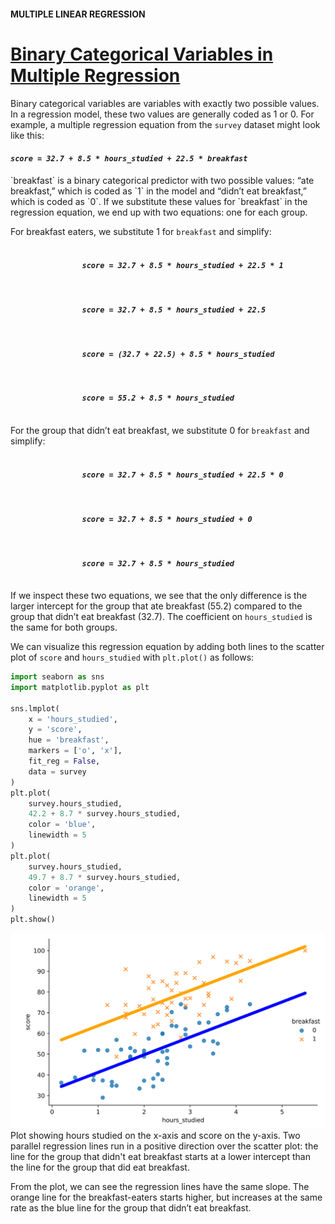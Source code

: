 #### MULTIPLE LINEAR REGRESSION

# [Binary Categorical Variables in Multiple Regression](https://www.codecademy.com/courses/linear-regression-mssp/lessons/stats-multiple-linear-regression/exercises/binary-categorical-variables-in-multiple-regression)

Binary categorical variables are variables with exactly two possible values. 
In a regression model, these two values are generally coded as 1 or 0. 
For example, a multiple regression equation from the `survey` dataset might look like this:
<h4>
    <p><em><code>score = 32.7 + 8.5 * hours_studied + 22.5 * breakfast</code></em></p>
</h4>
`breakfast` is a binary categorical predictor with two possible values: “ate breakfast,” which is coded as `1` in the model and “didn’t eat breakfast,” which is coded as `0`. 
If we substitute these values for `breakfast` in the regression equation, we end up with two equations: one for each group.

For breakfast eaters, we substitute 1 for `breakfast` and simplify:
<h4>
    <p>
        <em>
            <code>
                score = 32.7 + 8.5 * hours_studied + 22.5 * 1
            </code>
        </em>
    </p>
</h4>
<h4>
    <p>
        <em>
            <code>
                score = 32.7 + 8.5 * hours_studied + 22.5
            </code>
        </em>
    </p>
</h4>
<h4>
    <p>
        <em>
            <code>
                score = (32.7 + 22.5) + 8.5 * hours_studied
            </code>
        </em>
    </p>
</h4>
<h4>
    <p>
        <em>
            <code>
                score = 55.2 + 8.5 * hours_studied
            </code>
        </em>
    </p>
</h4>
 
For the group that didn’t eat breakfast, we substitute 0 for `breakfast` and simplify:
<h4>
    <p>
        <em>
            <code>
                score = 32.7 + 8.5 * hours_studied + 22.5 * 0
            </code>
        </em>
    </p>
</h4>
<h4>
    <p>
        <em>
            <code>
                score = 32.7 + 8.5 * hours_studied + 0
            </code>
        </em>
    </p>
</h4>
<h4>
    <p>
        <em>
            <code>
                score = 32.7 + 8.5 * hours_studied
            </code>
        </em>
    </p>
</h4>
 
If we inspect these two equations, we see that the only difference is the larger intercept for the group that ate breakfast (55.2) 
compared to the group that didn’t eat breakfast (32.7). 
The coefficient on `hours_studied` is the same for both groups.

We can visualize this regression equation by adding both lines to the scatter plot of `score` and `hours_studied` with `plt.plot()` as follows:
```py
import seaborn as sns
import matplotlib.pyplot as plt
 
sns.lmplot(
    x = 'hours_studied', 
    y = 'score', 
    hue = 'breakfast', 
    markers = ['o', 'x'], 
    fit_reg = False, 
    data = survey
)
plt.plot(
    survey.hours_studied, 
    42.2 + 8.7 * survey.hours_studied, 
    color = 'blue',
    linewidth = 5
)
plt.plot(
    survey.hours_studied, 
    49.7 + 8.7 * survey.hours_studied, 
    color = 'orange',
    linewidth = 5
)
plt.show()
```
![scatterplot](e4_binarylines3.svg)
Plot showing hours studied on the x-axis and score on the y-axis. 
Two parallel regression lines run in a positive direction over the scatter plot: 
the line for the group that didn't eat breakfast starts at a lower intercept than the line for the group that did eat breakfast.

From the plot, we can see the regression lines have the same slope. The orange line for the breakfast-eaters starts higher, but increases at the same rate as the blue line for the group that didn’t eat breakfast.
